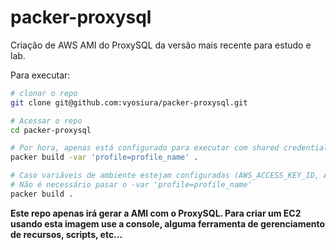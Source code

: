 # packer-proxysql
Criação de AWS AMI do ProxySQL da versão mais recente para estudo e lab.


Para executar:

```sh
# clonar o repo
git clone git@github.com:vyosiura/packer-proxysql.git

# Acessar o repo
cd packer-proxysql

# Por hora, apenas está configurado para executar com shared credential. Nas próximas PR, eu adicionarei outras formas de autenticação
packer build -var 'profile=profile_name' .

# Caso variáveis de ambiente estejam configuradas (AWS_ACCESS_KEY_ID, AWS_SECRET_ACCESS_KEY, AWS_DEFAULT_REGION pelo menos) 
# Não é necessário pasar o -var 'profile=profile_name'
packer build .
```

**Este repo apenas irá gerar a AMI com o ProxySQL. Para criar um EC2 usando esta imagem use a console, alguma ferramenta de gerenciamento de recursos, scripts, etc...**